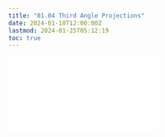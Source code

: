 ```yaml
---
title: "01.04 Third Angle Projections"
date: 2024-01-18T12:00:00Z
lastmod: 2024-01-25T05:12:19
toc: true
---
```


![Link to included content](../../../../drawing/third-angle-projection.md)
